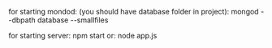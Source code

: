 
for starting mondod: (you should have database folder in project):
	mongod --dbpath database --smallfiles

for starting server:
	npm start 
or:
	node app.js	